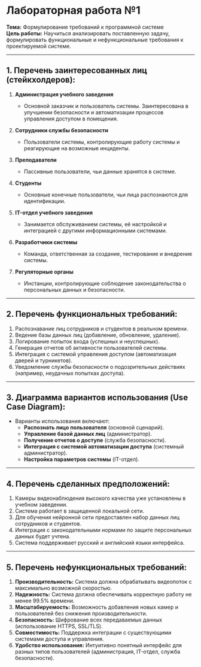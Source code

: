 # Лабораторная работа №1  
**Тема:** Формулирование требований к программной системе  
**Цель работы:** Научиться анализировать поставленную задачу, формулировать функциональные и нефункциональные требования к проектируемой системе.  

---

## 1. Перечень заинтересованных лиц (стейкхолдеров):
1. **Администрация учебного заведения**  
   - Основной заказчик и пользователь системы. Заинтересована в улучшении безопасности и автоматизации процессов управления доступом в помещения.  

2. **Сотрудники службы безопасности**  
   - Пользователи системы, контролирующие работу системы и реагирующие на возможные инциденты.  

3. **Преподаватели**  
   - Пассивные пользователи, чьи данные хранятся в системе.  

4. **Студенты**  
   - Основные конечные пользователи, чьи лица распознаются для идентификации.  

5. **IT-отдел учебного заведения**  
   - Занимается обслуживанием системы, её настройкой и интеграцией с другими информационными системами.  

6. **Разработчики системы**  
   - Команда, ответственная за создание, тестирование и внедрение системы.  

7. **Регуляторные органы**  
   - Инстанции, контролирующие соблюдение законодательства о персональных данных и безопасности.  

---

## 2. Перечень функциональных требований:

1. Распознавание лиц сотрудников и студентов в реальном времени.  
2. Ведение базы данных лиц (добавление, обновление, удаление).  
3. Логирование попыток входа (успешных и неуспешных).  
4. Генерация отчетов об активности пользователей системы.  
5. Интеграция с системой управления доступом (автоматизация дверей и турникетов).  
6. Уведомление службы безопасности о подозрительных действиях (например, неудачных попытках доступа).  

---

## 3. Диаграмма вариантов использования (Use Case Diagram):  
- Варианты использования включают:  
  - **Распознать лицо пользователя** (основной сценарий).  
  - **Управление базой данных лиц** (администратор).  
  - **Получение отчетов о доступе** (служба безопасности).  
  - **Интеграция с системой автоматизации доступа** (системный администратор).  
  - **Настройка параметров системы** (IT-отдел).  


---

## 4. Перечень сделанных предположений:

1. Камеры видеонаблюдения высокого качества уже установлены в учебном заведении.  
2. Система работает в защищенной локальной сети.  
3. Для обучения нейронной сети предоставлен набор данных лиц сотрудников и студентов.  
4. Интеграция с законодательными нормами по защите персональных данных будет учтена.  
5. Система поддерживает русский и английский языки интерфейса.  

---

## 5. Перечень нефункциональных требований:

1. **Производительность:** Система должна обрабатывать видеопоток с максимально возможной скоростью.
2. **Надежность:** Система должна обеспечивать корректную работу не менее 99.5% времени.  
3. **Масштабируемость:** Возможность добавления новых камер и пользователей без снижения производительности.  
4. **Безопасность:** Шифрование всех передаваемых данных (использование HTTPS, SSL/TLS).  
5. **Совместимость:** Поддержка интеграции с существующими системами доступа и управления.  
6. **Удобство использования:** Интуитивно понятный интерфейс для разных типов пользователей (администрация, IT-отдел, служба безопасности).  